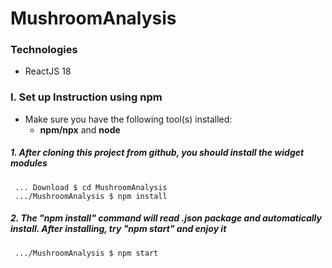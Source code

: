 # MushroomAnalysis

### Technologies 
* ReactJS 18 

### I. Set up Instruction using npm 
* Make sure you have the following tool(s) installed: 
  * **npm/npx** and **node**
  
##### 1. After cloning this project from github, you should install the widget modules
```
 ... Download $ cd MushroomAnalysis
 .../MushroomAnalysis $ npm install
```

##### 2. The "npm install" command will read .json package and automatically install. After installing, try "npm start" and enjoy it
```
 .../MushroomAnalysis $ npm start 
```
